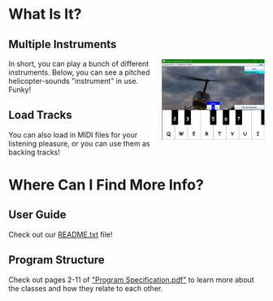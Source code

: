 # What Is It?
## Multiple Instruments
<img src="Images/helicopter-screenshot-0.jpg" alt="musical keyboard program with helicopter-sound instrument" width="40%" height="40%" align="right"/>
In short, you can play a bunch of different instruments. Below, you can see a pitched helicopter-sounds "instrument" in use. Funky!

## Load Tracks
You can also load in MIDI files for your listening pleasure, or you can use them as backing tracks!

# Where Can I Find More Info?
## User Guide
Check out our [README.txt](https://github.com/djshuster/musical-keyboard/blob/main/README.txt) file!

## Program Structure
Check out pages 2-11 of ["Program Specification.pdf"](https://github.com/djshuster/musical-keyboard/blob/main/Program%20Specification.pdf) to learn more about the classes and how they relate to each other.

<!--  

```markdown
Syntax highlighted code block
```

# Header 1
## Header 2
### Header 3

- Bulleted
- List

1. Numbered
2. List

**Bold** and _Italic_ and `Code` text

[Link](url) and ![Image](src)

For more details see [GitHub Flavored Markdown](https://guides.github.com/features/mastering-markdown/).

Your Pages site will use the layout and styles from the Jekyll theme you have selected in your [repository settings](https://github.com/djshuster/musical-keyboard/settings). The name of this theme is saved in the Jekyll `_config.yml` configuration file.

[documentation](https://docs.github.com/categories/github-pages-basics/)
[contact support](https://github.com/contact)
--> 
